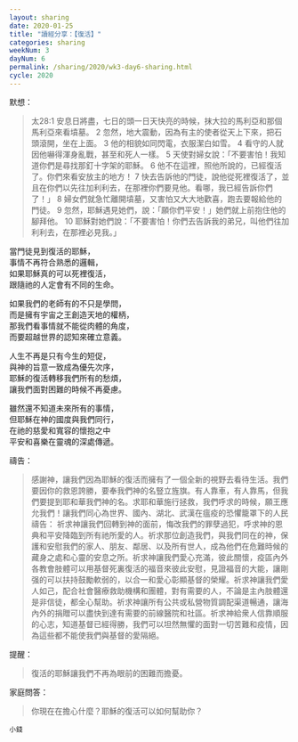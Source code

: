 ```yaml
---
layout: sharing
date: 2020-01-25
title: "讀經分享：【復活】"
categories: sharing
weekNum: 3
dayNum: 6
permalink: /sharing/2020/wk3-day6-sharing.html
cycle: 2020
---
```


默想：
>太28:1 安息日將盡，七日的頭一日天快亮的時候，抹大拉的馬利亞和那個馬利亞來看墳墓。 2 忽然，地大震動，因為有主的使者從天上下來，把石頭滾開，坐在上面。 3 他的相貌如同閃電，衣服潔白如雪。 4 看守的人就因他嚇得渾身亂戰，甚至和死人一樣。 5 天使對婦女說：「不要害怕！我知道你們是尋找那釘十字架的耶穌。 6 他不在這裡，照他所說的，已經復活了。你們來看安放主的地方！ 7 快去告訴他的門徒，說他從死裡復活了，並且在你們以先往加利利去，在那裡你們要見他。看哪，我已經告訴你們了！」 8 婦女們就急忙離開墳墓，又害怕又大大地歡喜，跑去要報給他的門徒。 9 忽然，耶穌遇見她們，說：「願你們平安！」她們就上前抱住他的腳拜他。 10 耶穌對她們說：「不要害怕！你們去告訴我的弟兄，叫他們往加利利去，在那裡必見我。」  

當門徒見到復活的耶穌，  
事情不再符合熟悉的邏輯，  
如果耶穌真的可以死裡復活，  
跟隨祂的人定會有不同的生命。  

如果我們的老師有的不只是學問，  
而是擁有宇宙之王創造天地的權柄，  
那我們看事情就不能從肉體的角度，  
而要超越世界的認知來確立意義。  

人生不再是只有今生的短促，  
與神的旨意一致成為優先次序，  
耶穌的復活轉移我們所有的愁煩，  
讓我們面對困難的時候不再憂慮。  

雖然還不知道未來所有的事情，  
但耶穌在神的國度與我們同行，  
在祂的慈愛和寬容的懷抱之中  
平安和喜樂在靈魂的深處傳遞。  

禱告：
>感謝神，讓我們因為耶穌的復活而擁有了一個全新的視野去看待生活。我們要因你的救恩誇勝，要奉我們神的名豎立旌旗。有人靠車，有人靠馬，但我們要提到耶和華我們神的名。求耶和華施行拯救，我們呼求的時候，願王應允我們！讓我們同心為世界、國內、湖北、武漢在瘟疫的恐懼籠罩下的人民禱告：
>祈求神讓我們回轉到神的面前，悔改我們的罪孽過犯，呼求神的恩典和平安降臨到所有祂所愛的人。祈求那位創造我們，與我們同在的神，保護和安慰我們的家人、朋友、鄰居、以及所有世人，成為他們在危難時候的藏身之處和心靈的安息之所。祈求神讓我們愛心充滿，彼此關懷，疫區內外各教會肢體可以用基督死裏復活的福音來彼此安慰，見證福音的大能，讓剛强的可以扶持鼓勵軟弱的，以合一和愛心彰顯基督的榮耀。祈求神讓我們愛人如己，配合社會醫療救助機構和團體，對有需要的人，不論是主內肢體還是非信徒，都全心幫助。祈求神讓所有公共或私營物質調配渠道暢通，讓海內外的捐贈可以盡快到達有需要的前線醫院和社區。祈求神給衆人信靠順服的心志，知道基督已經得勝，我們可以坦然無懼的面對一切苦難和疫情，因為這些都不能使我們與基督的愛隔絕。  

提醒：
>復活的耶穌讓我們不再為眼前的困難而擔憂。  

家庭問答：
>你現在在擔心什麼？耶穌的復活可以如何幫助你？  

`小錢`  
